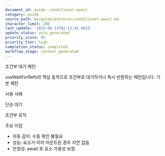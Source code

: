 ```yaml
---
document_id: guide--conditional-await
category: guide
source_path: ko/guide/patterns/conditional-await.md
character_limit: 200
last_update: '2025-08-21T02:13:42.401Z'
update_status: auto_generated
priority_score: 95
priority_tier: high
completion_status: completed
workflow_stage: content_generated
---
```

조건부 대기 패턴

useWaitForRefs의 핵심 동작으로 조건부로 대기하거나 즉시 반환하는 패턴입니다. 기본 패턴

사용 사례

단순 대기

조건부 로직

주요 이점

- 자동 감지: 수동 확인 불필요
- 성능: 요소가 이미 마운트된 경우 지연 없음
- 안정성: await 후 요소 가용성 보장.
